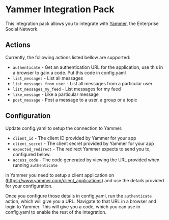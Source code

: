 # Yammer Integration Pack

This integration pack allows you to integrate with
[Yammer](http://yammer.com/),
the Enterprise Social Network.

## Actions

Currently, the following actions listed bellow are supported:

* `authenticate` - Get an authentication URL for the application, use this in a browser to gain a code. Put this code in config.yaml
* `list_messages` - List all messages
* `list_messages_from_user` - List all messages from a particular user
* `list_messages_my_feed` - List messages for my feed
* `like_message` - Like a particular message
* `post_message` - Post a message to a user, a group or a topic

## Configuration

Update config.yaml to setup the connection to Yammer.

* `client_id` - The client ID provided by Yammer for your app
* `client_secret` - The client secret provided by Yammer for your app
* `expected_redirect` - The redirect Yammer expects to send you to, configured below.
* `access_code` - The code generated by viewing the URL provided when running `authenticate`

in Yammer you need to setup a client application on (https://www.yammer.com/client_applications) and use the details provided for your configuration.

Once you configure those details in config.yaml, run the `authenticate` action, which will give you a URL. Navigate to that URL in a browser and login to Yammer.
This will give you a code, which you can use in config.yaml to enable the rest of the integration.